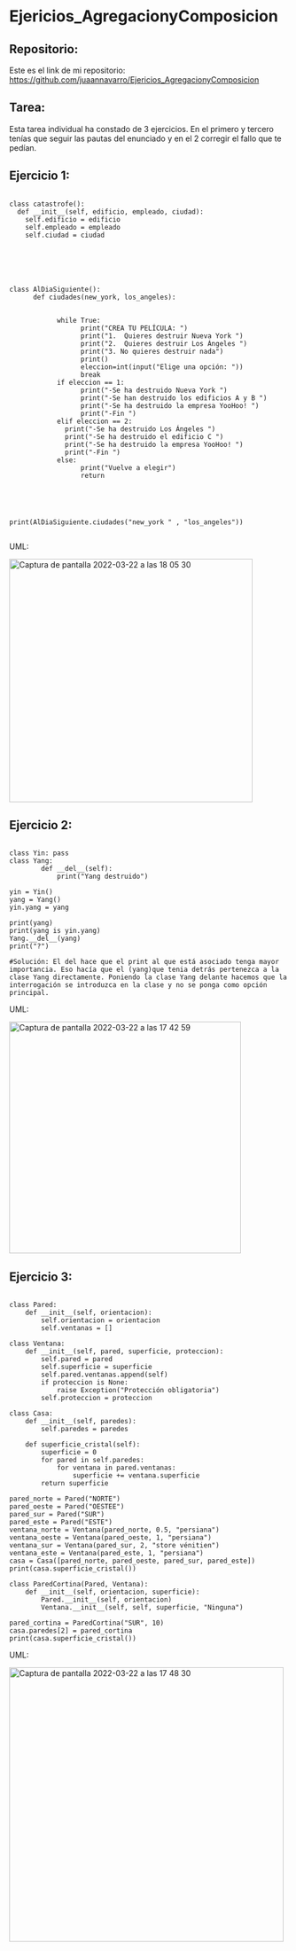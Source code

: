 # Ejericios_AgregacionyComposicion

## Repositorio:
Este es el link de mi repositorio: https://github.com/juaannavarro/Ejericios_AgregacionyComposicion


## Tarea:

Esta tarea individual ha constado de 3 ejercicios. En el primero y tercero tenías que seguir las pautas del enunciado y en el 2 corregir el fallo que te pedían.

## Ejercicio 1:

```

class catastrofe():
  def __init__(self, edificio, empleado, ciudad):
    self.edificio = edificio
    self.empleado = empleado
    self.ciudad = ciudad






class AlDiaSiguiente():
      def ciudades(new_york, los_angeles):
          

            while True:
                  print("CREA TU PELÍCULA: ")
                  print("1.  Quieres destruir Nueva York ")
                  print("2.  Quieres destruir Los Ángeles ")
                  print("3. No quieres destruir nada")
                  print()
                  eleccion=int(input("Elige una opción: "))
                  break
            if eleccion == 1:
                  print("-Se ha destruido Nueva York ")
                  print("-Se han destruido los edificios A y B ")
                  print("-Se ha destruido la empresa YooHoo! ")
                  print("-Fin ")
            elif eleccion == 2:
              print("-Se ha destruido Los Ángeles ")
              print("-Se ha destruido el edificio C ")
              print("-Se ha destruido la empresa YooHoo! ")
              print("-Fin ")
            else:
                  print("Vuelve a elegir")
                  return
        
        
        
          

print(AlDiaSiguiente.ciudades("new_york " , "los_angeles"))


```

UML:

<img width="439" alt="Captura de pantalla 2022-03-22 a las 18 05 30" src="https://user-images.githubusercontent.com/91721668/159535859-f750568e-f50b-4570-88e9-7abe5d1451a4.png">





## Ejercicio 2:

```

class Yin: pass 
class Yang: 
        def __del__(self): 
            print("Yang destruido") 
 
yin = Yin() 
yang = Yang() 
yin.yang = yang 
 
print(yang) 
print(yang is yin.yang) 
Yang.__del__(yang) 
print("?") 

#Solución: El del hace que el print al que está asociado tenga mayor importancia. Eso hacía que el (yang)que tenia detrás pertenezca a la clase Yang directamente. Poniendo la clase Yang delante hacemos que la interrogación se introduzca en la clase y no se ponga como opción principal.

``` 

UML:


<img width="418" alt="Captura de pantalla 2022-03-22 a las 17 42 59" src="https://user-images.githubusercontent.com/91721668/159532488-7352784e-b74e-4037-9370-49d587e227be.png">




## Ejercicio 3:

``` 

class Pared:
    def __init__(self, orientacion):
        self.orientacion = orientacion
        self.ventanas = []

class Ventana:
    def __init__(self, pared, superficie, proteccion):
        self.pared = pared
        self.superficie = superficie
        self.pared.ventanas.append(self)
        if proteccion is None:
            raise Exception("Protección obligatoria")
        self.proteccion = proteccion

class Casa:
    def __init__(self, paredes):
        self.paredes = paredes

    def superficie_cristal(self):
        superficie = 0
        for pared in self.paredes:
            for ventana in pared.ventanas:
                superficie += ventana.superficie
        return superficie

pared_norte = Pared("NORTE")
pared_oeste = Pared("OESTEE")
pared_sur = Pared("SUR")
pared_este = Pared("ESTE")
ventana_norte = Ventana(pared_norte, 0.5, "persiana")
ventana_oeste = Ventana(pared_oeste, 1, "persiana")
ventana_sur = Ventana(pared_sur, 2, "store vénitien")
ventana_este = Ventana(pared_este, 1, "persiana")
casa = Casa([pared_norte, pared_oeste, pared_sur, pared_este])
print(casa.superficie_cristal())

class ParedCortina(Pared, Ventana):
    def __init__(self, orientacion, superficie):
        Pared.__init__(self, orientacion)
        Ventana.__init__(self, self, superficie, "Ninguna")

pared_cortina = ParedCortina("SUR", 10)
casa.paredes[2] = pared_cortina
print(casa.superficie_cristal())

```
  
UML:


<img width="495" alt="Captura de pantalla 2022-03-22 a las 17 48 30" src="https://user-images.githubusercontent.com/91721668/159532289-d67949a4-ecb0-4d0c-b0c3-a7440ea53f16.png">
